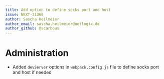 ```yaml
---
title: Add option to define socks port and host
issue: NEXT-31368
author: Sascha Heilmeier
author_email: sascha.heilmeier@netlogix.de
author_github: @scarbous
---
```

# Administration
* Added `devServer` options in `webpack.config.js` file to define socks port and host if needed
